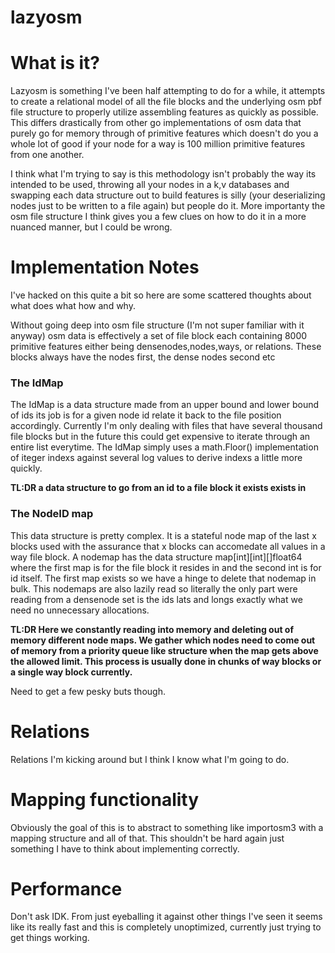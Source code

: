 # lazyosm

# What is it? 

Lazyosm is something I've been half attempting to do for a while, it attempts to create a relational model of all the file blocks and the underlying osm pbf file structure to properly utilize assembling features as quickly as possible. This differs drastically from other go implementations of osm data that purely go for memory through of primitive features which doesn't do you a whole lot of good if your node for a way is 100 million primitive features from one another. 

I think what I'm trying to say is this methodology isn't probably the way its intended to be used, throwing all your nodes in a k,v databases and swapping each data structure out to build features is silly (your deserializing nodes just to be written to a file again) but people do it. More importanty the osm file structure I think gives you a few clues on how to do it in a more nuanced manner, but I could be wrong. 

# Implementation Notes

I've hacked on this quite a bit so here are some scattered thoughts about what does what how and why. 

Without going deep into osm file structure (I'm not super familiar with it anyway) osm data is effectively a set of file block each containing 8000 primitive features either being densenodes,nodes,ways, or relations. These blocks always have the nodes first, the dense nodes second etc            

### The IdMap

The IdMap is a data structure made from an upper bound and lower bound of ids its job is for a given node id relate it back to the file position accordingly. Currently I'm only dealing with files that have several thousand file blocks but in the future this could get expensive to iterate through an entire list everytime. The IdMap simply uses a math.Floor() implementation of iteger indexs against several log values to derive indexs a little more quickly.

**TL:DR a data structure to go from an id to a file block it exists exists in**

### The NodeID map

This data structure is pretty complex. It is a stateful node map of the last x blocks used with the assurance that x blocks can accomedate all values in a way file block. A nodemap has the data structure map[int][int][]float64 where the first map is for the file block it resides in and the second int is for id itself. The first map exists so we have a hinge to delete that nodemap in bulk. This nodemaps are also lazily read so literally the only part were reading from a densenode set is the ids lats and longs exactly what we need no unnecessary allocations. 

**TL:DR Here we constantly reading into memory and deleting out of memory different node maps. We gather which nodes need to come out of memory from a priority queue like structure when the map gets above the allowed limit. This process is usually done in chunks of way blocks or a single way block currently.**

Need to get a few pesky buts though. 


# Relations 

Relations I'm kicking around but I think I know what I'm going to do. 


# Mapping functionality

Obviously the goal of this is to abstract to something like importosm3 with a mapping structure and all of that. This shouldn't be hard again just something I have to think about implementing correctly. 

# Performance 

Don't ask IDK. From just eyeballing it against other things I've seen it seems like its really fast and this is completely unoptimized, currently just trying to get things working. 
